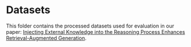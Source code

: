 # Datasets

This folder contains the processed datasets used for evaluation in our paper: [Injecting External Knowledge into the Reasoning Process Enhances Retrieval-Augmented Generation](https://arxiv.org/abs/2507.19333).

